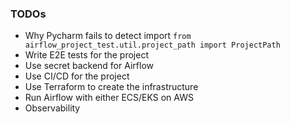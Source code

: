 ### TODOs

- Why Pycharm fails to detect import `from airflow_project_test.util.project_path import ProjectPath`
- Write E2E tests for the project
- Use secret backend for Airflow
- Use CI/CD for the project
- Use Terraform to create the infrastructure
- Run Airflow with either ECS/EKS on AWS
- Observability

